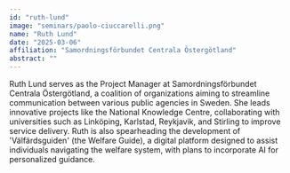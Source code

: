 ```yaml
---
id: "ruth-lund"
image: "seminars/paolo-ciuccarelli.png"
name: "Ruth Lund"
date: "2025-03-06"
affiliation: "Samordningsförbundet Centrala Östergötland"
abstract: ""
---
```


Ruth Lund serves as the Project Manager at Samordningsförbundet Centrala Östergötland, a coalition of organizations aiming to streamline communication between various public agencies in Sweden. She leads innovative projects like the National Knowledge Centre, collaborating with universities such as Linköping, Karlstad, Reykjavik, and Stirling to improve service delivery. Ruth is also spearheading the development of 'Välfärdsguiden' (the Welfare Guide), a digital platform designed to assist individuals navigating the welfare system, with plans to incorporate AI for personalized guidance.
